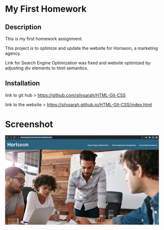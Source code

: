 # My First Homework

## Description 

This is my first homework assignment.

This project is to optimize and update the website for Horiseon, a marketing agency.

Link for Search Engine Optimization was fixed and website optimized by adjusting div elements to html semantics.


## Installation

link to git hub > https://github.com/silvsarah/HTML-Git-CSS

link to the website > https://silvsarah.github.io/HTML-Git-CSS/index.html

 # Screenshot
 ![Screenshot demo](Screenshot-View-Homework-01.png)

 